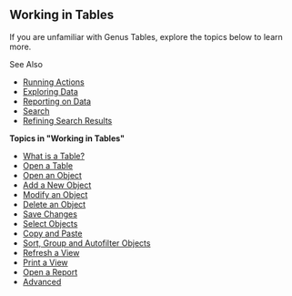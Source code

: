 ## Working in Tables

If you are unfamiliar with Genus Tables, explore the topics below to learn more.

See Also

*   [Running Actions](../../running-actions.md)
*   [Exploring Data](../../search-and-refine/exploring-data.md)
*   [Reporting on Data](../../reporting-on-data.md)
*   [Search](../../search-and-refine/index.md)
*   [Refining Search Results](../../search-and-refine/refining-search-results.md)

**Topics in "Working in Tables"**
* [What is a Table?](what-is-a-table.md)
* [Open a Table](open-a-table.md)
* [Open an Object](open-an-object.md)
* [Add a New Object](../working-in-forms/advanced/add-a-new-object.md)
* [Modify an Object](modify-an-object.md)
* [Delete an Object](delete-an-object.md)
* [Save Changes](save-changes.md)
* [Select Objects](select-objects.md)
* [Copy and Paste](copy-and-paste.md)
* [Sort, Group and Autofilter Objects](sort-group-and-autofilter-objects.md)
* [Refresh a View](refresh-a-view.md)
* [Print a View](print-a-view.md)
* [Open a Report](open-a-report.md)
* [Advanced](advanced/advanced.md)